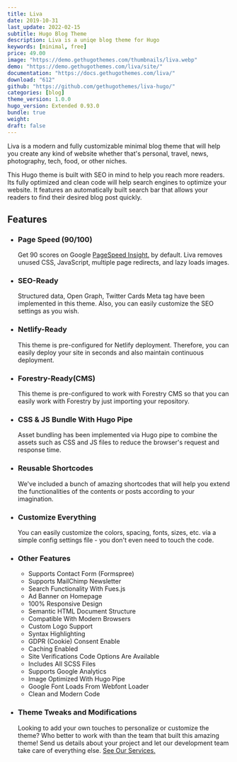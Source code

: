 ```yaml
---
title: Liva
date: 2019-10-31
last_update: 2022-02-15
subtitle: Hugo Blog Theme
description: Liva is a uniqe blog theme for Hugo
keywords: [minimal, free]
price: 49.00
image: "https://demo.gethugothemes.com/thumbnails/liva.webp"
demo: "https://demo.gethugothemes.com/liva/site/"
documentation: "https://docs.gethugothemes.com/liva/"
download: "612"
github: "https://github.com/gethugothemes/liva-hugo/"
categories: [blog]
theme_version: 1.0.0
hugo_version: Extended 0.93.0
bundle: true
weight:
draft: false
---
```


Liva is a modern and fully customizable minimal blog theme that will help you create any kind of website whether that's personal, travel, news, photography, tech, food, or other niches.

This Hugo theme is built with SEO in mind to help you reach more readers. Its fully optimized and clean code will help search engines to optimize your website. It features an automatically built search bar that allows your readers to find their desired blog post quickly.

## Features

- ### Page Speed (90/100)

  Get 90 scores on Google [PageSpeed Insight.](https://pagespeed.web.dev/report?url=https%3A%2F%2Fdemo.gethugothemes.com%2Fliva%2Fsite%2F) by default. Liva removes unused CSS, JavaScript, multiple page redirects, and lazy loads images.

- ### SEO-Ready

  Structured data, Open Graph, Twitter Cards Meta tag have been implemented in this theme. Also, you can easily customize the SEO settings as you wish.

- ### Netlify-Ready

  This theme is pre-configured for Netlify deployment. Therefore, you can easily deploy your site in seconds and also maintain continuous deployment.

- ### Forestry-Ready(CMS)

  This theme is pre-configured to work with Forestry CMS so that you can easily work with Forestry by just importing your repository.

- ### CSS & JS Bundle With Hugo Pipe

  Asset bundling has been implemented via Hugo pipe to combine the assets such as CSS and JS files to reduce the browser's request and response time.

- ### Reusable Shortcodes

  We've included a bunch of amazing shortcodes that will help you extend the functionalities of the contents or posts according to your imagination.

- ### Customize Everything

  You can easily customize the colors, spacing, fonts, sizes, etc. via a simple config settings file - you don't even need to touch the code.

- ### Other Features

  - Supports Contact Form (Formspree)
  - Supports MailChimp Newsletter
  - Search Functionality With Fues.js
  - Ad Banner on Homepage
  - 100% Responsive Design
  - Semantic HTML Document Structure
  - Compatible With Modern Browsers
  - Custom Logo Support
  - Syntax Highlighting
  - GDPR (Cookie) Consent Enable
  - Caching Enabled
  - Site Verifications Code Options Are Available
  - Includes All SCSS Files
  - Supports Google Analytics
  - Image Optimized With Hugo Pipe
  - Google Font Loads From Webfont Loader
  - Clean and Modern Code

- ### Theme Tweaks and Modifications

  Looking to add your own touches to personalize or customize the theme? Who better to work with than the team that built this amazing theme! Send us details about your project and let our development team take care of everything else. [See Our Services.](https://gethugothemes.com/services/)  
